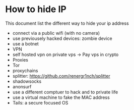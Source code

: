 # How to hide IP

This document list the different way to hide your ip address

- connect via a public wifi (with no camera)
- use previousely hacked devices: zombie device
- use a botnet
- VPN
- self hosted vpn on private vps -> Pay vps in crypto
- Proxies
- Tor
- proxychains
- splitter: https://github.com/renergr1nch/splitter
- shadowsocks
- anonsurf
- use a different comptuer to hack and to private life
- use a virtual machine to fake the MAC address
- Tails: a secure focused OS
